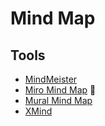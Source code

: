 # Mind Map

## Tools

- [MindMeister](https://mindmeister.com)
- [Miro Mind Map](/miro/README.md) 🌟
- [Mural Mind Map](https://mural.co/templates/mind-map)
- [XMind](https://xmind.app)

<!--
https://lucidspark.com/create/mind-mapping-software
https://invisionapp.com/freehand/comp-mindmap
https://creately.com/lp/create-mindmaps-online
https://lucidchart.com/pages/landing/mind-map-software
https://mindmanager.com/en/pages/mind-mapping-nb6
-->
